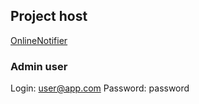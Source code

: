 ## Project host

[OnlineNotifier](167.71.58.147)

### Admin user

Login: user@app.com
Password: password
